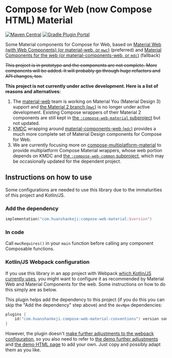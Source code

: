 # Compose for Web (now Compose HTML) Material

[![Maven Central](https://img.shields.io/maven-central/v/com.huanshankeji/compose-web-material)](https://search.maven.org/artifact/com.huanshankeji/compose-web-material)
[![Gradle Plugin Portal](https://img.shields.io/gradle-plugin-portal/v/com.huanshankeji.compose-web-material-conventions)](https://plugins.gradle.org/plugin/com.huanshankeji.compose-web-material-conventions)

Some Material components for Compose for Web, based on [Material Web (with Web Components) (or material-web, or `mwc`)](https://github.com/material-components/material-web) (preferred) and [Material Components for the web (or material-components-web, or `mdc`)](https://github.com/material-components/material-components-web) (fallback)

~~This project is in prototype and the components are not complete. More components will be added. It will probably go through huge refactors and API changes, too.~~

**This project is not currently under active development. Here is a list of reasons and alternatives:**

1. The [material-web](https://github.com/material-components/material-web) team is working on Material You (Material Design 3) support and [the Material 2 branch (`mwc`)](https://github.com/material-components/material-web/tree/mwc) is no longer under active development. Existing Compose wrappers of their Material 2 components are still kept in [the `:compose-web-material` subproject](compose-web-material) but not updated.
1. [KMDC](https://github.com/mpetuska/kmdc) wrapping around [material-components-web (`mdc`)](https://github.com/material-components/material-components-web) provides a much more complete set of Material Design components for Compose for Web.
1. We are currently focusing more on [compose-multiplatform-material](https://github.com/huanshankeji/compose-multiplatform-material) to provide multiplatform Compose Material wrappers, whose web portion depends on KMDC and [the `:compose-web-common` subproject](compose-web-common), which may be occasionally updated for the dependent project.

## Instructions on how to use

Some configurations are needed to use this library due to the immaturities of this project and Kotlin/JS.

### Add the dependency

```kotlin
implementation("com.huanshankeji:compose-web-material:$version")
```

### In code

Call `mwcRequires()` in your `main` function before calling any component Composable functions.

### Kotlin/JS Webpack configuration

If you use this library in an app project with Webpack [which Kotlin/JS currently uses](https://kotlinlang.org/docs/js-project-setup.html), you might want to configure it as recommended by Material Web and Material Components for the web. Some instructions on how to do this simply are as below.

This plugin helps add the dependency to this project (if you do this you can skip the "Add the dependency" step above) and the `devNpm` dependencies:

```kotlin
plugins {
    id("com.huanshankeji.compose-web-material-conventions") version someVersion
}
```

However, the plugin doesn't [make further adjustments to the webpack configuration](https://kotlinlang.org/docs/js-project-setup.html#webpack-configuration-file), so you also need to refer to [the demo further adjustments](demo/webpack.config.d/further_adjustments.js) and [the demo HTML page](demo/html/demo.html) to add your own. Just copy and possibly adapt them as you like.
